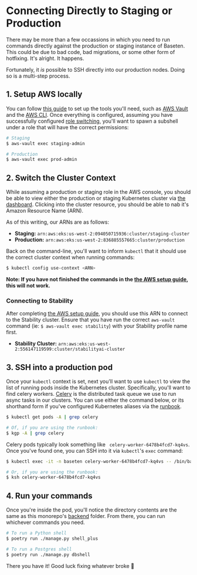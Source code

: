 # Connecting Directly to Staging or Production

There may be more than a few occassions in which you need to run commands directly against the production or staging instance of Baseten. This could be due to bad code, bad migrations, or some other form of hotfixing. It's alright. It happens.

Fortunately, it _is_ possible to SSH directly into our production nodes. Doing so is a multi-step process.

## 1. Setup AWS locally

You can follow [this guide](./AWS-&-Terraform-Setup.md) to set up the tools you'll need, such as [AWS Vault](https://github.com/99designs/aws-vault) and the [AWS CLI](https://aws.amazon.com/cli/). Once everything is configured, assuming you have successfully configured [role switching](./AWS-&-Terraform-Setup.md#set-up-role-switch-in-consoleawsamazoncom), you'll want to spawn a subshell under a role that will have the correct permissions:

```sh
# Staging
$ aws-vault exec staging-admin

# Production
$ aws-vault exec prod-admin
```

## 2. Switch the Cluster Context

While assuming a production or staging role in the AWS console, you should be able to view either the production or staging Kubernetes cluster via [the dashboard](https://us-west-2.console.aws.amazon.com/eks/home?region=us-west-2). Clicking into the cluster resource, you should be able to nab it's Amazon Resource Name (ARN).

As of this writing, our ARNs are as follows:

- **Staging:** `arn:aws:eks:us-west-2:094050715936:cluster/staging-cluster`
- **Production:** `arn:aws:eks:us-west-2:836885557665:cluster/production`

Back on the command-line, you'll want to inform `kubectl` that it should use the correct cluster context when running commands:

```sh
$ kubectl config use-context <ARN>
```

**Note: If you have not finished the commands in the [the AWS setup guide](./AWS-&-Terraform-Setup.md), this will not work.**

### Connecting to Stability

After completing [the AWS setup guide](./AWS-&-Terraform-Setup.md), you should use this ARN to connect to the Stability cluster.
Ensure that you have run the correct `aws-vault` command (ie: `$ aws-vault exec stability`) with your Stability profile name
first.

- **Stability Cluster:** `arn:aws:eks:us-west-2:556147119599:cluster/stabilityai-cluster`

## 3. SSH into a production pod

Once your `kubectl` context is set, next you'll want to use `kubectl` to view the list of running pods inside the Kubernetes cluster. Specifically, you'll want to find celery workers. [Celery](<(https://github.com/celery/celery)>) is the distributed task queue we use to run async tasks in our clusters. You can use either the command below, or its shorthand form if you've configured Kubernetes aliases via the [runbook](/docs/runbooks/K8s-Runbook.md#bash-tips).

```sh
$ kubectl get pods -A | grep celery

# Of, if you are using the runbook:
$ kgp -A | grep celery
```

Celery pods typically look something like ` celery-worker-6478b4fcd7-kq4vs`. Once you've found one, you can SSH into it via `kubectl`'s `exec` command:

```sh
$ kubectl exec -it -n baseten celery-worker-6478b4fcd7-kq4vs -- /bin/bash

# Or, if you are using the runbook:
$ ksh celery-worker-6478b4fcd7-kq4vs
```

## 4. Run your commands

Once you're inside the pod, you'll notice the directory contents are the same as this monorepo's [backend](/backend) folder. From there, you can run whichever commands you need.

```sh
# To run a Python shell
$ poetry run ./manage.py shell_plus

# To run a Postgres shell
$ poetry run ./manage.py dbshell
```

There you have it! Good luck fixing whatever broke 💪
